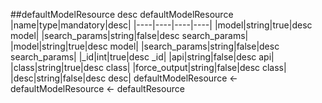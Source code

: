 ##defaultModelResource
desc defaultModelResource
|name|type|mandatory|desc|
|----|----|----|----|
|model|string|true|desc model|
|search_params|string|false|desc search_params|
|model|string|true|desc model|
|search_params|string|false|desc search_params|
|_id|int|true|desc _id|
|api|string|false|desc api|
|class|string|true|desc class|
|force_output|string|false|desc class|
|desc|string|false|desc desc|
defaultModelResource <- defaultModelResource <- defaultResource
